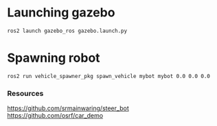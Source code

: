 # Launching gazebo

```
ros2 launch gazebo_ros gazebo.launch.py
```

# Spawning robot

```
ros2 run vehicle_spawner_pkg spawn_vehicle mybot mybot 0.0 0.0 0.0
```

### Resources
https://github.com/srmainwaring/steer_bot
https://github.com/osrf/car_demo
